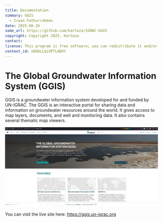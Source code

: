 ```yaml
---
title: Documentation
summary: GGIS
  - Irwan Fathurrahman
date: 2025-06-26
some_url: https://github.com/kartoza/IGRAC-GGIS
copyright: Copyright 2025, Kartoza
contact:
license: This program is free software; you can redistribute it and/or modify it under the terms of the GNU Affero General Public License as published by the Free Software Foundation; either version 3 of the License, or (at your option) any later version.
context_id: nDU6LLGiXPTLADXY
---
```


# The Global Groundwater Information System (GGIS)

GGIS is a groundwater information system developed for and funded by UN-IGRAC. The GGIS is an interactive portal for sharing data and information on groundwater resources around the world. It gives access to map layers, documents, and well and monitoring data. It also contains several thematic map viewers.


![image](./img/home-page.png)


You can visit the live site here: https://ggis.un-igrac.org